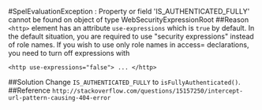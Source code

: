 #SpelEvaluationException : Property or field 'IS_AUTHENTICATED_FULLY' cannot be found on object of type WebSecurityExpressionRoot
##Reason
`<http>` element has an attribute `use-expressions` which is `true` by default. In the default situation, you are required to use "security expressions" instead of role names. If you wish to use only role names in access= declarations, you need to turn off expressions with
```
<http use-expressions="false"> ... </http>
```
##Solution
Change `IS_AUTHENTICATED_FULLY` to  `isFullyAuthenticated()`.
##Reference
`http://stackoverflow.com/questions/15157250/intercept-url-pattern-causing-404-error`
